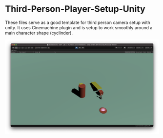 # Third-Person-Player-Setup-Unity

These files serve as a good template for third person camera setup with unity. It uses Cinemachine plugin and is setup to work smoothly around a main character shape (cyclinder). 

![Alt Text](https://github.com/Darius0852/Third-Person-Player-Setup-Unity/blob/main/Screenshot%202021-03-16%20at%2012.29.42.png)
